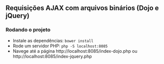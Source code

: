 ## Requisições AJAX com arquivos binários (Dojo e jQuery)

### Rodando o projeto

* Instale as dependências: `bower install`
* Rode um servidor PHP: `php -S localhost:8085`
* Navege até a página http://localhost:8085/index-dojo.php ou http://localhost:8085/index-jquery.php
